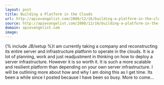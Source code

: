 ```yaml
---
layout: post
title: Building a Platform in the Clouds
url: http://apievangelist.com/2008/12/16/building-a-platform-in-the-clouds/
source: http://apievangelist.com/2008/12/16/building-a-platform-in-the-clouds/
domain: apievangelist.com
image: 
---
```

{% include JB/setup %}I am currently taking a company and reconstructing its entire server and infrastructure platform to operate in the clouds.
It is a lot of planning, work and just readjustment in thinking on how to deploy a server infrastructure.
However it is so worth it. It is such a more scalable and resilient platform than depending on your own server infrastructure.
I will be outlining more about how and why I am doing this as I get time. Its been a while since I posted because I have been so busy. More to come...
